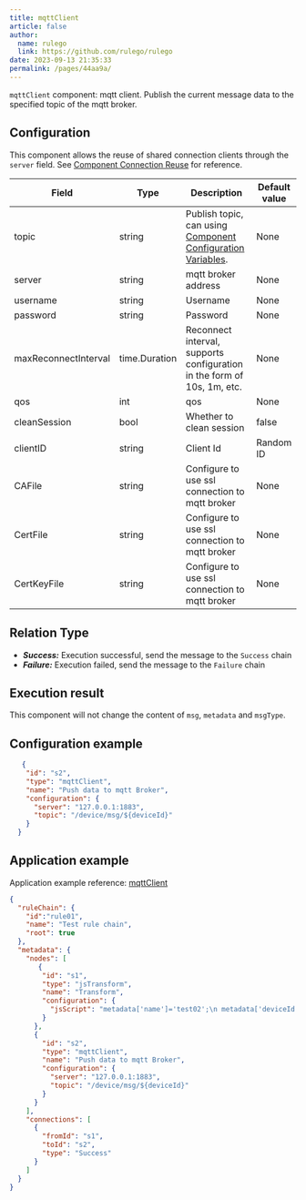 ```yaml
---
title: mqttClient
article: false
author: 
  name: rulego
  link: https://github.com/rulego/rulego
date: 2023-09-13 21:35:33
permalink: /pages/44aa9a/
---
```


`mqttClient` component: mqtt client. Publish the current message data to the specified topic of the mqtt broker.

## Configuration

This component allows the reuse of shared connection clients through the `server` field. See [Component Connection Reuse](/en/pages/baa05d/) for reference.

| Field                | Type          | Description                                                                      | Default value |
|----------------------|---------------|----------------------------------------------------------------------------------|---------------|
| topic                | string        | Publish topic, can using [Component Configuration Variables](/en/pages/baa05c/). | None          |
| server               | string        | mqtt broker address                                                              | None          |
| username             | string        | Username                                                                         | None          |
| password             | string        | Password                                                                         | None          |
| maxReconnectInterval | time.Duration | Reconnect interval, supports configuration in the form of 10s, 1m, etc.          | None          |
| qos                  | int           | qos                                                                              | None          |
| cleanSession         | bool          | Whether to clean session                                                         | false         |
| clientID             | string        | Client Id                                                                        | Random ID     |
| CAFile               | string        | Configure to use ssl connection to mqtt broker                                   | None          |
| CertFile             | string        | Configure to use ssl connection to mqtt broker                                   | None          |
| CertKeyFile          | string        | Configure to use ssl connection to mqtt broker                                   | None          |


## Relation Type

- ***Success:*** Execution successful, send the message to the `Success` chain
- ***Failure:*** Execution failed, send the message to the `Failure` chain

## Execution result

This component will not change the content of `msg`, `metadata` and `msgType`.

## Configuration example

```json
   {
    "id": "s2",
    "type": "mqttClient",
    "name": "Push data to mqtt Broker",
    "configuration": {
      "server": "127.0.0.1:1883",
      "topic": "/device/msg/${deviceId}"
    }
  }
```

## Application example

Application example reference: [mqttClient](https://github.com/rulego/rulego/blob/main/examples/mqtt_client/mqtt_client.go)

```json
{
  "ruleChain": {
	"id":"rule01",
    "name": "Test rule chain",
    "root": true
  },
  "metadata": {
    "nodes": [
       {
        "id": "s1",
        "type": "jsTransform",
        "name": "Transform",
        "configuration": {
          "jsScript": "metadata['name']='test02';\n metadata['deviceId']='id01';\n msg['addField']='addValue2'; return {'msg':msg,'metadata':metadata,'msgType':msgType};"
        }
      },
      {
        "id": "s2",
        "type": "mqttClient",
        "name": "Push data to mqtt Broker",
        "configuration": {
          "server": "127.0.0.1:1883",
          "topic": "/device/msg/${deviceId}"
        }
      }
    ],
    "connections": [
      {
        "fromId": "s1",
        "toId": "s2",
        "type": "Success"
      }
    ]
  }
}
```